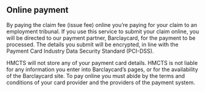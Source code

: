 <h2 class="legend">Online payment</h2>
By paying the claim fee (issue fee) online you’re paying for your claim to an employment tribunal.
If you use this service to submit your claim online, you will be directed to our payment partner, Barclaycard, for the payment to be processed. The details you submit will be encrypted, in line with the Payment Card Industry Data Security Standard (PCI-DSS).

HMCTS will not store any of your payment card details. HMCTS is not liable for any information you enter into Barclaycard’s pages, or for the availability of the Barclaycard site. To pay online you must abide by the terms and conditions of your card provider and the providers of the payment system.
